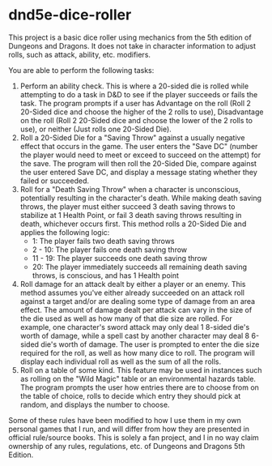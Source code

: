 # dnd5e-dice-roller

This project is a basic dice roller using mechanics from the 5th edition of Dungeons and Dragons. It does not take in character information to adjust rolls, such as attack, ability, etc. modifiers. 

You are able to perform the following tasks:
1) Perform an ability check. This is where a 20-sided die is rolled while attempting to do a task in D&D to see if the player succeeds or fails the task. The program prompts if a user has Advantage on the roll (Roll 2 20-Sided dice and choose the higher of the 2 rolls to use), Disadvantage on the roll (Roll 2 20-Sided dice and choose the lower of the 2 rolls to use), or neither (Just rolls one 20-Sided Die).
2) Roll a 20-Sided Die for a "Saving Throw" against a usually negative effect that occurs in the game. The user enters the "Save DC" (number the player would need to meet or exceed to succeed on the attempt) for the save. The program will then roll the 20-Sided Die, compare against the user entered Save DC, and display a message stating whether they failed or succeeded.
3) Roll for a "Death Saving Throw" when a character is unconscious, potentially resulting in the character's death. While making death saving throws, the player must either succeed 3 death saving throws to stabilize at 1 Health Point, or fail 3 death saving throws resulting in death, whichever occurs first. This method rolls a 20-Sided Die and applies the following logic:
      - 1: The player fails two death saving throws
      - 2 - 10: The player fails one death saving throw
      - 11 - 19: The player succeeds one death saving throw
      - 20: The player immediately succeeds all remaining death saving throws, is conscious, and has 1 Health point
4) Roll damage for an attack dealt by either a player or an enemy. This method assumes you've either already succeeded on an attack roll against a target and/or are dealing some type of damage from an area effect. The amount of damage dealt per attack can vary in the size of the die used as well as how many of that die size are rolled. For example, one character's sword attack may only deal 1 8-sided die's worth of damage, while a spell cast by another character may deal 8 6-sided die's worth of damage. The user is prompted to enter the die size required for the roll, as well as how many dice to roll. The program will display each individual roll as well as the sum of all the rolls.
5) Roll on a table of some kind. This feature may be used in instances such as rolling on the "Wild Magic" table or an environmental hazards table. The program prompts the user how entries there are to choose from on the table of choice, rolls to decide which entry they should pick at random, and displays the number to choose.


Some of these rules have been modified to how I use them in my own personal games that I run, and will differ from how they are presented in official rule/source books.
This is solely a fan project, and I in no way claim ownership of any rules, regulations, etc. of Dungeons and Dragons 5th Edition.
